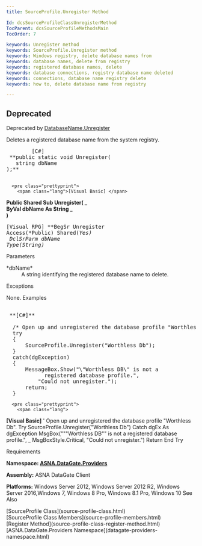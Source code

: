 ```yaml
---
title: SourceProfile.Unregister Method

Id: dcsSourceProfileClassUnregisterMethod
TocParent: dcsSourceProfileMethodsMain
TocOrder: 7

keywords: Unregister method
keywords: SourceProfile.Unregister method
keywords: Windows registry, delete database names from
keywords: database names, delete from registry
keywords: registered database names, delete
keywords: database connections, registry database name deleted
keywords: connections, database name registry delete
keywords: how to, delete database name from registry

---
```


## <span style="font-color:red">Deprecated</span>
Deprecated by [DatabaseName.Unregister](database-name-class-unregister-method.html)

Deletes a registered database name from the system registry.
<pre class="prettyprint">
        <span class="lang">[C#]</span>
 **public static void Unregister(<br />   string dbName<br />);** 
      </pre>
      <pre class="prettyprint">
        <span class="lang">[Visual Basic] </span>
 **Public Shared Sub Unregister( _<br />   ByVal dbName As String _<br />)** 
      </pre>
      <pre class="prettyprint">
        <span class="lang">[Visual RPG]</span>
 **BegSr Unregister Access(*Public) Shared(*Yes)<br />   DclSrParm dbName Type(*String)** 
      </pre>

Parameters

<dl>
        <dd />
        <dt>
 *dbName* 
        </dt>
        <dd>	A string identifying the registered database name to delete.
						</dd>
</dl>

Exceptions

None.
Examples 

<pre class="prettyprint">
        <span class="lang">
 **[C#]** 
        </span>
  /* Open up and unregistered the database profile "Worthless Db". */
  try
  {
      SourceProfile.Unregister("Worthless Db");
  }
  catch(dgException)
  {
      MessageBox.Show("\"Worthless DB\" is not a 
            registered database profile.",
          "Could not unregister.");
      return;
  }</pre>
      <pre class="prettyprint">
        <span class="lang">
 **[Visual Basic]** 
        </span>
  ' Open up and unregistered the database profile "Worthless Db".
  Try
      SourceProfile.Unregister("Worthless Db")
  Catch dgEx As dgException
      MsgBox("""Worthless DB"" is not a registered 
            database profile.", _
      MsgBoxStyle.Critical, "Could not unregister.")
      Return
  End Try</pre>

Requirements

**Namespace: [ ASNA.DataGate.Providers](datagate-providers-namespace.html)** 

**Assembly:** ASNA DataGate Client 

**Platforms:** Windows Server 2012, Windows Server 2012 R2, Windows Server 2016,Windows 7, Windows 8 Pro, Windows 8.1 Pro, Windows 10
See Also

<dl />
      [SourceProfile Class](source-profile-class.html) <br />
	  [SourceProfile Class Members](source-profile-members.html) <br />
	  [Register Method](source-profile-class-register-method.html)<br />
	  [ASNA.DataGate.Providers Namespace](datagate-providers-namespace.html)

